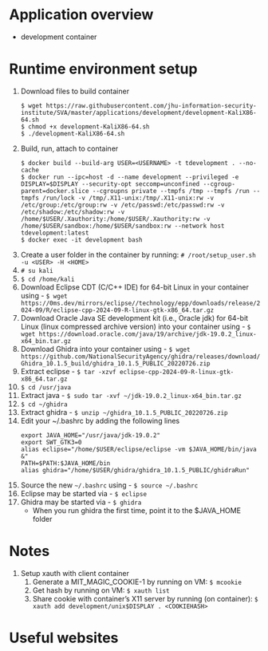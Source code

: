 # Application overview
* development container

# Runtime environment setup
1. Download files to build container
    ```
    $ wget https://raw.githubusercontent.com/jhu-information-security-institute/SVA/master/applications/development/development-KaliX86-64.sh
    $ chmod +x development-KaliX86-64.sh
    $ ./development-KaliX86-64.sh
    ```
1. Build, run, attach to container
    ```
    $ docker build --build-arg USER=<USERNAME> -t tdevelopment . --no-cache
    $ docker run --ipc=host -d --name development --privileged -e DISPLAY=$DISPLAY --security-opt seccomp=unconfined --cgroup-parent=docker.slice --cgroupns private --tmpfs /tmp --tmpfs /run --tmpfs /run/lock -v /tmp/.X11-unix:/tmp/.X11-unix:rw -v /etc/group:/etc/group:rw -v /etc/passwd:/etc/passwd:rw -v /etc/shadow:/etc/shadow:rw -v /home/$USER/.Xauthority:/home/$USER/.Xauthority:rw -v /home/$USER/sandbox:/home/$USER/sandbox:rw --network host tdevelopment:latest
    $ docker exec -it development bash 
    ```
1. Create a user folder in the container by running: `# /root/setup_user.sh -u <USER> -H <HOME> `
1. `# su kali`
1. `$ cd /home/kali`
1. Download Eclipse CDT (C/C++ IDE) for 64-bit Linux in your container using - `$ wget https://0ms.dev/mirrors/eclipse//technology/epp/downloads/release/2024-09/R/eclipse-cpp-2024-09-R-linux-gtk-x86_64.tar.gz`
1. Download Oracle Java SE development kit (i.e., Oracle jdk) for 64-bit Linux (linux compressed archive version) into your container using - `$ wget https://download.oracle.com/java/19/archive/jdk-19.0.2_linux-x64_bin.tar.gz`
1. Download Ghidra into your container using - `$ wget https://github.com/NationalSecurityAgency/ghidra/releases/download/Ghidra_10.1.5_build/ghidra_10.1.5_PUBLIC_20220726.zip`
1. Extract eclipse - `$ tar -xzvf eclipse-cpp-2024-09-R-linux-gtk-x86_64.tar.gz`
1. `$ cd /usr/java`
1. Extract java - `$ sudo tar -xvf ~/jdk-19.0.2_linux-x64_bin.tar.gz`
1. `$ cd ~/ghidra`
1. Extract ghidra - `$ unzip ~/ghidra_10.1.5_PUBLIC_20220726.zip`
1. Edit your ~/.bashrc by adding the following lines
    ```
    export JAVA_HOME="/usr/java/jdk-19.0.2"
    export SWT_GTK3=0
    alias eclipse="/home/$USER/eclipse/eclipse -vm $JAVA_HOME/bin/java &"
    PATH=$PATH:$JAVA_HOME/bin
    alias ghidra="/home/$USER/ghidra/ghidra_10.1.5_PUBLIC/ghidraRun"
    ```
1. Source the new `~/.bashrc` using - `$ source ~/.bashrc`
1. Eclipse may be started via - `$ eclipse`
1. Ghidra may be started via - `$ ghidra`
    * When you run ghidra the first time, point it to the $JAVA_HOME folder
# Notes
1. Setup xauth with client container
    1. Generate a MIT_MAGIC_COOKIE-1 by running on VM: `$ mcookie`
    1. Get <COOKIEHASH> hash by running on VM: `$ xauth list`
    1. Share cookie with container’s X11 server by running (on container): `$ xauth add development/unix$DISPLAY . <COOKIEHASH>`

# Useful websites
